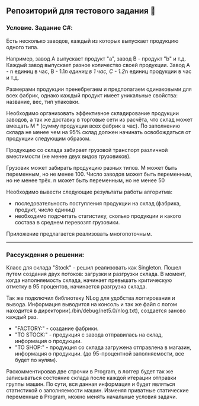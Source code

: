 ## Репозиторий для тестового задания :hatching_chick:

### Условие. Задание C#:

Есть несколько заводов, каждый из которых выпускает продукцию одного типа. 

Например, завод A выпускает продукт "a", завод B - продукт "b" и т.д. 
Каждый завод выпускает разное количество своей продукции. 
Завод А - n единиц в час, B - 1.1*n единиц в 1 час, С - 1.2*n единиц продукции в час и т.д. 

Размерами продукции пренебрегаем и предполагаем одинаковыми для всех фабрик, 
однако каждый продукт имеет уникальные свойства: название, вес, тип упаковки.

Необходимо организовать эффективное складирование продукции заводов, а так же доставку в торговые сети из расчёта, 
что склад может вмещать M * (сумму продукции всех фабрик в час). 
По заполнению склада не менее чем на 95% склад должен начинать освобождаться от продукции следующим образом. 

Продукцию со склада забирает грузовой транспорт различной вместимости (не менее двух видов грузовиков).

Грузовик может забирать продукцию разных типов.
М может быть переменным, но не менее 100. 
Число заводов может быть переменным, но не менее трёх. n может быть переменным, но не менее 50

Необходимо вывести следующие результаты работы алгоритма:
- последовательность поступления продукции на склад (фабрика, продукт, число единиц)
- необходимо подсчитать статистику, сколько продукции и какого состава в среднем перевозят грузовики.

Приложение предлагается реализовать многопоточным.

* * *

### Рассуждения о решении: 
Класс для склада "Stock" - решил реализовать как Singleton. 
Пошел путем создания двух потоков: загрузки и разгрузки склада.
В момент, когда наполняемость склада, начинает превышать критическую отметку в 95 процентов, начинается разгрузка склада.
 
Так же подключил библиотеку NLog для удобства логгирования и вывода. 
Информация выводится на консоль и так же файл с логом находится в директории(./bin/debug/net5.0/nlog.txt), создается заново каждый раз.
 
- "FACTORY:" - создание фабрики.
- "TO STOCK:" - продукция с завода отправилась на склад, информация о продукции.
- "TO SHOP:" - продукция со склада загружена отправлена в магазин, информация о продукции. (до 95-процентной заполняемости, все будет по нулям).
 
Раскомментировав две строчки в Program, в логгер будет так же записываться состояние склада после каждой итерации отправки группы машин.
По сути, вся данная информация и будет являться статистикой о заполняемости машин.
Изменяя приватные статические переменные в Program, можно менять начальные условия задачи.
